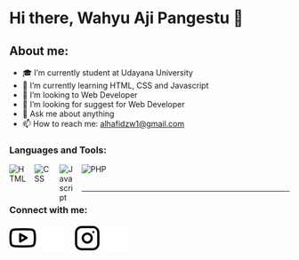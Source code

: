 # Hi there, Wahyu Aji Pangestu 👋
## About me:
- 🎓 I’m currently student at Udayana University
- 🌱 I’m currently learning HTML, CSS and Javascript
- 👯 I’m looking to Web Developer
- 🤔 I’m looking for suggest for Web Developer
- 💬 Ask me about anything
- 📫 How to reach me: alhafidzw1@gmail.com

### Languages and Tools:

[<img align="left" alt="HTML" width="35px" src="https://cdn4.iconfinder.com/data/icons/social-media-logos-6/512/96-html5-512.png" style="padding-right:10px;" />][webdev]
[<img align="left" alt="CSS" width="35px" src="https://cdn4.iconfinder.com/data/icons/social-media-logos-6/512/121-css3-512.png" style="padding-right:10px;" />][webdev]
[<img align="left" alt="Javascript" width="30px" src="https://www.freepnglogos.com/uploads/javascript/javascript-online-logo-for-website-0.png" style="padding-right:10px;" />][webdev]
[<img align="left" alt="PHP" width="60px" src="https://brandslogos.com/wp-content/uploads/images/large/php-logo.png" style="padding-right:10px;" />][webdev]

<br />
<br />

---
### Connect with me:

[![website](./img/youtube-light.svg)](https://www.youtube.com/channel/UCHdi7Qdhy5DoTuNAAzC762w#gh-light-mode-only)
[![website](./img/youtube-dark.svg)](https://www.youtube.com/channel/UCHdi7Qdhy5DoTuNAAzC762w#gh-dark-mode-only)
&nbsp;&nbsp;
[![website](./img/instagram-light.svg)](https://www.instagram.com/w.aji_666#gh-light-mode-only)
[![website](./img/instagram-dark.svg)](https://www.instagram.com/w.aji_666#gh-dark-mode-only)



[webdev]: https://https://github.com/WahyuAji11/WahyuAji11
